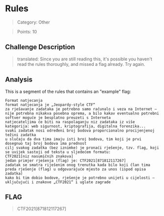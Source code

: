 # Rules

> Category: Other

> Points: 10 

## Challenge Description

> translated: Since you are still reading this, it's possible you haven't read the rules thoroughly, and missed a flag already. Try again.

## Analysis

This is a segment of the rules that contains an "example" flag:

```
Format natjecanja
format natjecanja je „Jeopardy-style CTF“
za rješavanje zadataka je potrebno samo računalo i veza na Internet – nije potrebna nikakva posebna oprema, a bilo kakav eventualno potrebni softver moguće je besplatno preuzeti s Interneta
natjecateljima će biti na raspolaganju niz zadataka iz više kategorija: web sigurnost, kriptografija, digitalna forenzika...
svaki zadatak nosi određeni broj bodova proporcionalno procijenjenoj težini zadatka
u slučaju da dva tima imaju isti broj bodova, tim koji je prvi dosegnuo taj broj bodova ima prednost
cilj svakog zadatka (bez iznimke) je pronaći rješenje, tzv. flag, koji se uvijek sastoji od teksta u sljedećem formatu:
CTF2021[niz nasumičnih znakova]
jedan primjer rješenja (flag) je: CTF2021[871812117267]
zadatak se smatra riješenim onog trenutka kada bilo koji član tima preda rješenje (flag) u odgovarajuće mjesto za unos (ispod opisa zadatka)
kako bi tim dobio bodove, rješenje je potrebno unijeti u cijelosti – uključujući i znakove „CTF2021“ i uglate zagrade
```

## FLAG

> CTF2021[871812117267]